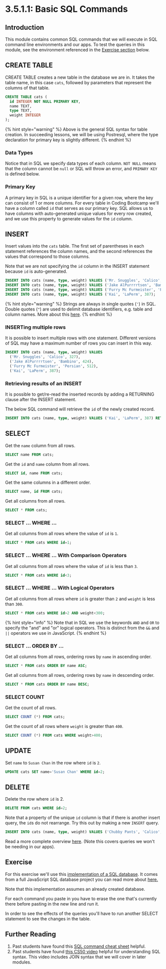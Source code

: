 # 3.5.1.1: Basic SQL Commands

## Introduction

This module contains common SQL commands that we will execute in SQL command line environments and our apps. To test the queries in this module, see the environment referenced in the [Exercise section](2.5.1.1-basic-sql-commands.md#exercise) below.

## CREATE TABLE

CREATE TABLE creates a new table in the database we are in. It takes the table name, in this case `cats`, followed by parameters that represent the columns of that table.

```sql
CREATE TABLE cats (
  id INTEGER NOT NULL PRIMARY KEY,
  name TEXT,
  type TEXT,
  weight INTEGER
);
```

{% hint style="warning" %}
Above is the general SQL syntax for table creation. In succeeding lessons, we will be using Postresql, where the type declaration for primary key is slightly different.
{% endhint %}

### Data Types

Notice that in SQL we specify data types of each column. `NOT NULL` means that the column cannot be `null` or SQL will throw an error, and `PRIMARY KEY` is defined below.

### Primary Key

A primary key in SQL is a unique identifier for a given row, where the key can consist of 1 or more columns. For every table in Coding Bootcamp we'll have a column called `id` that serves as our primary key. SQL allows us to have columns with auto-generated unique values for every row created, and we use this property to generate values for the `id` column.

## INSERT

Insert values into the `cats` table. The first set of parentheses in each statement references the column names, and the second references the values that correspond to those columns.

Note that we are not specifying the `id` column in the INSERT statement because `id` is auto-generated.

```sql
INSERT INTO cats (name, type, weight) VALUES ('Mr. Snuggles', 'Calico', 327);
INSERT INTO cats (name, type, weight) VALUES ('Jake AlPurrrrtsen', 'Bambino', 424);
INSERT INTO cats (name, type, weight) VALUES ('Furry Mc Furmeister', 'Persian', 512);
INSERT INTO cats (name, type, weight) VALUES ('Kai', 'LaPerm', 387);
```

{% hint style="warning" %}
Strings are always in single quotes \(`'`\) in SQL. Double quotes \(`"`\) are used to delimit database identifiers, e.g. table and column names. More about this [here](https://stackoverflow.com/questions/1992314/what-is-the-difference-between-single-and-double-quotes-in-sql).
{% endhint %}

### INSERTing multiple rows

It is possible to insert multiple rows with one statement. Different versions of SQL may have a maximum number of rows you can insert in this way.

```sql
INSERT INTO cats (name, type, weight) VALUES
  ('Mr. Snuggles', 'Calico', 327),
  ('Jake AlPurrrrtsen', 'Bambino', 424),
  ('Furry Mc Furmeister', 'Persian', 512),
  ('Kai', 'LaPerm', 387);
```

### Retrieving results of an INSERT

It is possible to get/re-read the inserted records by adding a RETURNING clause after the INSERT statement.

The below SQL command will retrieve the `id` of the newly created record.

```sql
INSERT INTO cats (name, type, weight) VALUES ('Kai', 'LaPerm', 387) RETURNING id;
```

## SELECT

Get the `name` column from all rows.

```sql
SELECT name FROM cats;
```

Get the `id` and `name` column from all rows.

```sql
SELECT id, name FROM cats;
```

Get the same columns in a different order.

```sql
SELECT name, id FROM cats;
```

Get all columns from all rows.

```sql
SELECT * FROM cats;
```

### SELECT ... WHERE ...

Get all columns from all rows where the value of `id` is `1`.

```sql
SELECT * FROM cats WHERE id=1;
```

### SELECT ... WHERE ... With Comparison Operators

Get all columns from all rows where the value of `id` is less than `3`.

```sql
SELECT * FROM cats WHERE id<3;
```

### SELECT ... WHERE ... With Logical Operators

Get all columns from all rows where `id` is greater than `2` and `weight` is less than `300`.

```sql
SELECT * FROM cats WHERE id>2 AND weight<300;
```

{% hint style="info" %}
Note that in SQL we use the keywords `AND` and `OR` to specify the "and" and "or" logical operators. This is distinct from the `&&` and `||` operators we use in JavaScript.
{% endhint %}

### SELECT ... ORDER BY ...

Get all columns from all rows, ordering rows by `name` in ascending order.

```sql
SELECT * FROM cats ORDER BY name ASC;
```

Get all columns from all rows, ordering rows by `name` in descending order.

```sql
SELECT * FROM cats ORDER BY name DESC;
```

### SELECT COUNT

Get the count of all rows.

```sql
SELECT COUNT (*) FROM cats;
```

Get the count of all rows where `weight` is greater than `400`.

```sql
SELECT COUNT (*) FROM cats WHERE weight>400;
```

## UPDATE

Set `name` to `Susan Chan` in the row where `id` is `2`.

```sql
UPDATE cats SET name='Susan Chan' WHERE id=2;
```

## DELETE

Delete the row where `id` is 2.

```sql
DELETE FROM cats WHERE id=2;
```

Note that a property of the unique `id` column is that if there is another insert query, the `id`s do not rearrange. Try this out by making a new `INSERT` query.

```sql
INSERT INTO cats (name, type, weight) VALUES ('Chubby Pants', 'Calico', 433);
```

Read a more complete overview [here](https://dataschool.com/learn-sql/sql-cheat-sheet/). \(Note this covers queries we won't be needing in our apps\).

## **Exercise**

For this exercise we'll use this [implementation of a SQL database](https://sql.js.org/examples/GUI/). It comes from a full JavaScript SQL database project you can read more about [here.](https://github.com/sql-js/sql.js)

Note that this implementation assumes an already created database.

For each command you paste in you have to erase the one that's currently there before pasting in the new line and run it.

In order to see the effects of the queries you'll have to run another SELECT statement to see the changes in the table.

## Further Reading

1. Past students have found this [SQL command cheat sheet](https://programmingwithmosh.com/wp-content/uploads/2019/03/SQL-Cheat-Sheet.pdf) helpful.
2. Past students have found [this CS50 video](https://www.youtube.com/watch?v=gu980iXwY5c) helpful for understanding SQL syntax. This video includes JOIN syntax that we will cover in later modules.
